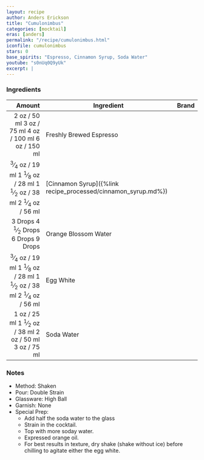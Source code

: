 ```yaml
---
layout: recipe
author: Anders Erickson
title: "Cumulonimbus"
categories: [mocktail]
eras: [anders]
permalink: "/recipe/cumulonimbus.html"
iconfile: cumulonimbus
stars: 0
base_spirits: "Espresso, Cinnamon Syrup, Soda Water"
youtube: "s0nUq0Q9yUk"
excerpt: |
---
```


### Ingredients

|  Amount | Ingredient                                          | Brand |
| ------: | --------------------------------------------------- | ----- |
|    <span class="onex active">2 oz  / 50 ml</span> <span class="onehalfx">3 oz  / 75 ml</span> <span class="twox">4 oz  / 100 ml</span> <span class="threex">6 oz  / 150 ml</span>| Freshly Brewed Espresso                             |
| <span class="onex active"> <sup>3</sup>&frasl;<sub>4</sub> oz  / 19 ml</span> <span class="onehalfx">1 <sup>1</sup>&frasl;<sub>8</sub> oz  / 28 ml</span> <span class="twox">1 <sup>1</sup>&frasl;<sub>2</sub> oz  / 38 ml</span> <span class="threex">2 <sup>1</sup>&frasl;<sub>4</sub> oz  / 56 ml</span>| [Cinnamon Syrup]({%link recipe_processed/cinnamon_syrup.md%}) |
| <span class="onex active">3 Drops </span> <span class="onehalfx">4 <sup>1</sup>&frasl;<sub>2</sub> Drops </span> <span class="twox">6 Drops </span> <span class="threex">9 Drops </span>| Orange Blossom Water                                |
| <span class="onex active"> <sup>3</sup>&frasl;<sub>4</sub> oz  / 19 ml</span> <span class="onehalfx">1 <sup>1</sup>&frasl;<sub>8</sub> oz  / 28 ml</span> <span class="twox">1 <sup>1</sup>&frasl;<sub>2</sub> oz  / 38 ml</span> <span class="threex">2 <sup>1</sup>&frasl;<sub>4</sub> oz  / 56 ml</span>| Egg White                                           |
|    <span class="onex active">1 oz  / 25 ml</span> <span class="onehalfx">1 <sup>1</sup>&frasl;<sub>2</sub> oz  / 38 ml</span> <span class="twox">2 oz  / 50 ml</span> <span class="threex">3 oz  / 75 ml</span>| Soda Water                                          |

### Notes

- Method: Shaken
- Pour: Double Strain
- Glassware: High Ball
- Garnish: None
- Special Prep:
  - Add half the soda water to the glass
  - Strain in the cocktail.
  - Top with more soday water.
  - Expressed orange oil.
  - For best results in texture, dry shake (shake without ice) before chilling to agitate either the egg white.

    
<script type="application/ld+json">
{
  "": "https://schema.org",
  "": "Recipe",
  "author": "{{ page.author }}",
  "description": "{{ page.excerpt }}",
  "image": "{% for ingredient in site.data[page.iconfile].images.ingredient limit: 1 %}{{ ingredient.url }}{% endfor %}",
  "recipeIngredient": [
  ],
  "name": "{{ page.title }}",
  "recipeInstructions": "
- Method: Shaken
- Pour: Double Strain
- Glassware: High Ball
- Garnish: None
- Special Prep:
  - Add half the soda water to the glass
  - Strain in the cocktail.
  - Top with more soday water.
  - Expressed orange oil.
  - For best results in texture, dry shake (shake without ice) before chilling to agitate either the egg white.
",
  "recipeYield": "1 cocktail",
}
</script>

    